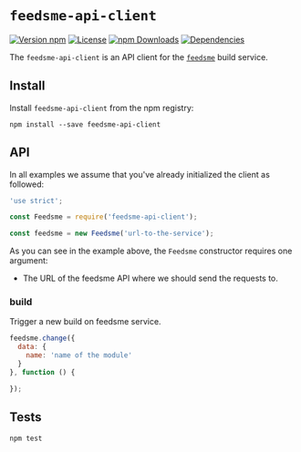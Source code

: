 # `feedsme-api-client`

[![Version npm](https://img.shields.io/npm/v/feedsme-api-client.svg?style=flat-square)](https://www.npmjs.com/package/feedsme-api-client)
[![License](https://img.shields.io/npm/l/feedsme-api-client.svg?style=flat-square)](https://github.com/warehouseai/feedsme-api-client/blob/master/LICENSE)
[![npm Downloads](https://img.shields.io/npm/dm/feedsme-api-client.svg?style=flat-square)](https://npmcharts.com/compare/feedsme-api-client?minimal=true)
[![Dependencies](https://img.shields.io/david/warehouseai/feedsme-api-client.svg?style=flat-square)](https://github.com/warehouseai/feedsme-api-client/blob/master/package.json)

The `feedsme-api-client` is an API client for the [`feedsme`][feedsme] build
service.

## Install

Install `feedsme-api-client` from the npm registry:

```
npm install --save feedsme-api-client
```

## API

In all examples we assume that you've already initialized the client as
followed:

```js
'use strict';

const Feedsme = require('feedsme-api-client');

const feedsme = new Feedsme('url-to-the-service');
```

As you can see in the example above, the `Feedsme` constructor requires one
argument:

- The URL of the feedsme API where we should send the requests to.

### build

Trigger a new build on feedsme service.

```js
feedsme.change({
  data: {
    name: 'name of the module'
  }
}, function () {

});
```

## Tests

```sh
npm test
```

[feedsme]: https://github.com/godaddy/feedsme
